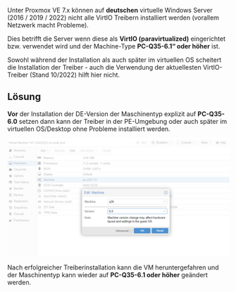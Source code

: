 Unter Proxmox VE 7.x können auf **deutschen** virtuelle Windows Server (2016 / 2019 / 2022) nicht alle VirtIO Treibern installiert werden (vorallem Netzwerk macht Probleme).

Dies betrifft die Server wenn diese als **VirtIO (paravirtualized)** eingerichtet bzw. verwendet wird und der Machine-Type **PC-Q35-6.1“ oder höher** ist. 

Sowohl während der Installation als auch später im virtuellen OS scheitert die Installation der Treiber - auch die Verwendung der aktuellesten VirtIO-Treiber (Stand 10/2022) hilft hier nicht.

## Lösung

**Vor** der Installation der DE-Version der Maschinentyp explizit auf **PC-Q35-6.0** setzen dann kann der Treiber in der PE-Umgebung oder auch später im virtuellen OS/Desktop ohne Probleme installiert werden. 

![Proxmox Machine Type ändern](https://github.com/friedlandreas/Guides/blob/67296462f5fcdf9a81e76d012bdefaea65ef1f11/images/Proxmox-7-Win-Server-Problem.PNG)

Nach erfolgreicher Treiberinstallation kann die VM heruntergefahren und der Maschinentyp kann wieder auf **PC-Q35-6.1 oder höher** geändert werden.
